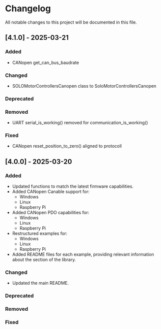 # Changelog 

All notable changes to this project will be documented in this file.

## [4.1.0] - 2025-03-21
### Added
- CANopen get_can_bus_baudrate

### Changed
- SOLOMotorControllersCanopen class to SoloMotorControllersCanopen

### Deprecated

### Removed
- UART serial_is_working() removed for communication_is_working()
### Fixed
- CANopen reset_position_to_zero() aligned to protocoll

## [4.0.0] - 2025-03-20
### Added
- Updated functions to match the latest firmware capabilities.
- Added CANopen Canable support for:
  - Windows
  - Linux
  - Raspberry Pi
- Added CANopen PDO capabilities for:
  - Windows
  - Linux
  - Raspberry Pi
- Restructured examples for:
  - Windows
  - Linux
  - Raspberry Pi
- Added README files for each example, providing relevant information about the section of the library.


### Changed
- Updated the main README.

### Deprecated

### Removed

### Fixed
